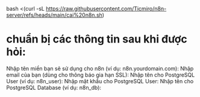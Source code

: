 bash <(curl -sL https://raw.githubusercontent.com/Ticmiro/n8n-server/refs/heads/main/cai%20n8n.sh)
# chuẩn bị các thông tin sau khi được hỏi:
Nhập tên miền bạn sẽ sử dụng cho n8n (ví dụ: n8n.yourdomain.com): 
Nhập email của bạn (dùng cho thông báo gia hạn SSL): 
Nhập tên cho PostgreSQL User (ví dụ: n8n_user): 
Nhập mật khẩu cho PostgreSQL User: 
Nhập tên cho PostgreSQL Database (ví dụ: n8n_db):
